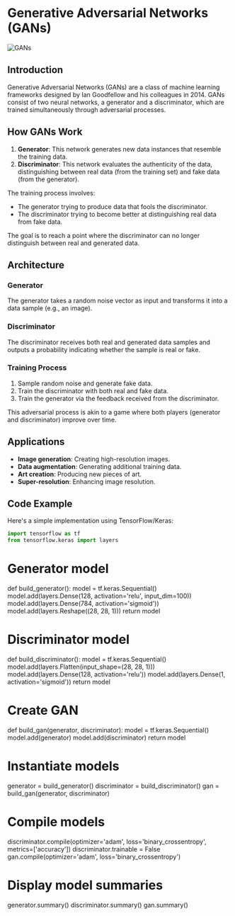 # Generative Adversarial Networks (GANs)

![GANs]([https://miro.medium.com/v2/resize:fit:1200/1*Wz5W33-C7vzBsoRq2ir_qg.png](https://www.google.com/url?sa=i&url=https%3A%2F%2Fhanlab.mit.edu%2Fprojects%2Fgancompression&psig=AOvVaw2z07uRH6P7oS0hbRMIHlzk&ust=1718995439197000&source=images&cd=vfe&opi=89978449&ved=0CBEQjRxqFwoTCPjgs5jr6oYDFQAAAAAdAAAAABAE))

## Introduction

Generative Adversarial Networks (GANs) are a class of machine learning frameworks designed by Ian Goodfellow and his colleagues in 2014. GANs consist of two neural networks, a generator and a discriminator, which are trained simultaneously through adversarial processes.

## How GANs Work

1. **Generator**: This network generates new data instances that resemble the training data.
2. **Discriminator**: This network evaluates the authenticity of the data, distinguishing between real data (from the training set) and fake data (from the generator).

The training process involves:
- The generator trying to produce data that fools the discriminator.
- The discriminator trying to become better at distinguishing real data from fake data.

The goal is to reach a point where the discriminator can no longer distinguish between real and generated data.

## Architecture

### Generator

The generator takes a random noise vector as input and transforms it into a data sample (e.g., an image).

### Discriminator

The discriminator receives both real and generated data samples and outputs a probability indicating whether the sample is real or fake.

### Training Process

1. Sample random noise and generate fake data.
2. Train the discriminator with both real and fake data.
3. Train the generator via the feedback received from the discriminator.

This adversarial process is akin to a game where both players (generator and discriminator) improve over time.

## Applications

- **Image generation**: Creating high-resolution images.
- **Data augmentation**: Generating additional training data.
- **Art creation**: Producing new pieces of art.
- **Super-resolution**: Enhancing image resolution.

## Code Example

Here's a simple implementation using TensorFlow/Keras:

```python
import tensorflow as tf
from tensorflow.keras import layers
```
# Generator model
def build_generator():
    model = tf.keras.Sequential()
    model.add(layers.Dense(128, activation='relu', input_dim=100))
    model.add(layers.Dense(784, activation='sigmoid'))
    model.add(layers.Reshape((28, 28, 1)))
    return model

# Discriminator model
def build_discriminator():
    model = tf.keras.Sequential()
    model.add(layers.Flatten(input_shape=(28, 28, 1)))
    model.add(layers.Dense(128, activation='relu'))
    model.add(layers.Dense(1, activation='sigmoid'))
    return model

# Create GAN
def build_gan(generator, discriminator):
    model = tf.keras.Sequential()
    model.add(generator)
    model.add(discriminator)
    return model

# Instantiate models
generator = build_generator()
discriminator = build_discriminator()
gan = build_gan(generator, discriminator)

# Compile models
discriminator.compile(optimizer='adam', loss='binary_crossentropy', metrics=['accuracy'])
discriminator.trainable = False
gan.compile(optimizer='adam', loss='binary_crossentropy')

# Display model summaries
generator.summary()
discriminator.summary()
gan.summary()

